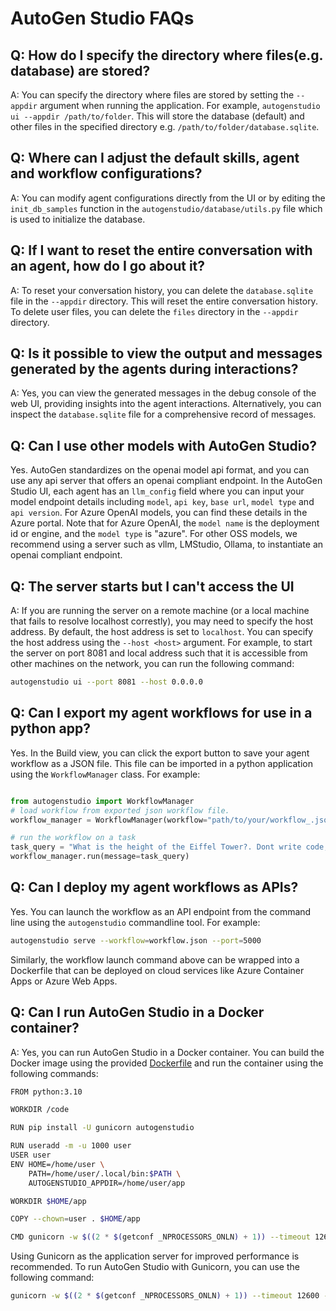 # AutoGen Studio FAQs

## Q: How do I specify the directory where files(e.g. database) are stored?

A: You can specify the directory where files are stored by setting the `--appdir` argument when running the application. For example, `autogenstudio ui --appdir /path/to/folder`. This will store the database (default) and other files in the specified directory e.g. `/path/to/folder/database.sqlite`.

## Q: Where can I adjust the default skills, agent and workflow configurations?

A: You can modify agent configurations directly from the UI or by editing the `init_db_samples` function in the `autogenstudio/database/utils.py` file which is used to initialize the database.

## Q: If I want to reset the entire conversation with an agent, how do I go about it?

A: To reset your conversation history, you can delete the `database.sqlite` file in the `--appdir` directory. This will reset the entire conversation history. To delete user files, you can delete the `files` directory in the `--appdir` directory.

## Q: Is it possible to view the output and messages generated by the agents during interactions?

A: Yes, you can view the generated messages in the debug console of the web UI, providing insights into the agent interactions. Alternatively, you can inspect the `database.sqlite` file for a comprehensive record of messages.

## Q: Can I use other models with AutoGen Studio?

Yes. AutoGen standardizes on the openai model api format, and you can use any api server that offers an openai compliant endpoint. In the AutoGen Studio UI, each agent has an `llm_config` field where you can input your model endpoint details including `model`, `api key`, `base url`, `model type` and `api version`. For Azure OpenAI models, you can find these details in the Azure portal. Note that for Azure OpenAI, the `model name` is the deployment id or engine, and the `model type` is "azure".
For other OSS models, we recommend using a server such as vllm, LMStudio, Ollama, to instantiate an openai compliant endpoint.

## Q: The server starts but I can't access the UI

A: If you are running the server on a remote machine (or a local machine that fails to resolve localhost correstly), you may need to specify the host address. By default, the host address is set to `localhost`. You can specify the host address using the `--host <host>` argument. For example, to start the server on port 8081 and local address such that it is accessible from other machines on the network, you can run the following command:

```bash
autogenstudio ui --port 8081 --host 0.0.0.0
```

## Q: Can I export my agent workflows for use in a python app?

Yes. In the Build view, you can click the export button to save your agent workflow as a JSON file. This file can be imported in a python application using the `WorkflowManager` class. For example:

```python

from autogenstudio import WorkflowManager
# load workflow from exported json workflow file.
workflow_manager = WorkflowManager(workflow="path/to/your/workflow_.json")

# run the workflow on a task
task_query = "What is the height of the Eiffel Tower?. Dont write code, just respond to the question."
workflow_manager.run(message=task_query)

```

## Q: Can I deploy my agent workflows as APIs?

Yes. You can launch the workflow as an API endpoint from the command line using the `autogenstudio` commandline tool. For example:

```bash
autogenstudio serve --workflow=workflow.json --port=5000
```

Similarly, the workflow launch command above can be wrapped into a Dockerfile that can be deployed on cloud services like Azure Container Apps or Azure Web Apps.

## Q: Can I run AutoGen Studio in a Docker container?

A: Yes, you can run AutoGen Studio in a Docker container. You can build the Docker image using the provided [Dockerfile](https://github.com/microsoft/autogen/blob/autogenstudio/samples/apps/autogen-studio/Dockerfile) and run the container using the following commands:

```bash
FROM python:3.10

WORKDIR /code

RUN pip install -U gunicorn autogenstudio

RUN useradd -m -u 1000 user
USER user
ENV HOME=/home/user \
    PATH=/home/user/.local/bin:$PATH \
    AUTOGENSTUDIO_APPDIR=/home/user/app

WORKDIR $HOME/app

COPY --chown=user . $HOME/app

CMD gunicorn -w $((2 * $(getconf _NPROCESSORS_ONLN) + 1)) --timeout 12600 -k uvicorn.workers.UvicornWorker autogenstudio.web.app:app --bind "0.0.0.0:8081"
```

Using Gunicorn as the application server for improved performance is recommended. To run AutoGen Studio with Gunicorn, you can use the following command:

```bash
gunicorn -w $((2 * $(getconf _NPROCESSORS_ONLN) + 1)) --timeout 12600 -k uvicorn.workers.UvicornWorker autogenstudio.web.app:app --bind
```
